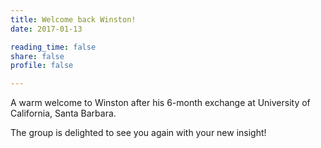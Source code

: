 ```yaml
---
title: Welcome back Winston!
date: 2017-01-13

reading_time: false
share: false
profile: false

---
```

A warm welcome to Winston after his 6-month exchange at University of California, Santa Barbara. 
<!--more-->

The group is delighted to see you again with your new insight!


